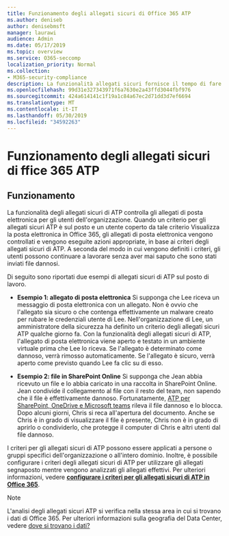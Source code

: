```yaml
---
title: Funzionamento degli allegati sicuri di Office 365 ATP
ms.author: deniseb
author: denisebmsft
manager: laurawi
audience: Admin
ms.date: 05/17/2019
ms.topic: overview
ms.service: O365-seccomp
localization_priority: Normal
ms.collection:
- M365-security-compliance
description: La funzionalità allegati sicuri fornisce il tempo di fare clic sulla verifica degli allegati di posta elettronica. Utilizzo degli allegati sicuri per proteggere l'organizzazione da file dannosi che gli utenti inviano o ricevono tramite posta elettronica.
ms.openlocfilehash: 99d31e327343971f6a7630e2a43ffd3044fbf976
ms.sourcegitcommit: 424a614141c1f19a1c84a67ec2d71dd3d7ef6694
ms.translationtype: MT
ms.contentlocale: it-IT
ms.lasthandoff: 05/30/2019
ms.locfileid: "34592263"
---
```

# <a name="how-ffice-365-atp-safe-attachments-works"></a>Funzionamento degli allegati sicuri di ffice 365 ATP

## <a name="how-it-works"></a>Funzionamento

La funzionalità degli allegati sicuri di ATP controlla gli allegati di posta elettronica per gli utenti dell'organizzazione. Quando un criterio per gli allegati sicuri ATP è sul posto e un utente coperto da tale criterio Visualizza la posta elettronica in Office 365, gli allegati di posta elettronica vengono controllati e vengono eseguite azioni appropriate, in base ai criteri degli allegati sicuri di ATP. A seconda del modo in cui vengono definiti i criteri, gli utenti possono continuare a lavorare senza aver mai saputo che sono stati inviati file dannosi.
  
Di seguito sono riportati due esempi di allegati sicuri di ATP sul posto di lavoro.
  
- **Esempio 1: allegato di posta elettronica** Si supponga che Lee riceva un messaggio di posta elettronica con un allegato. Non è ovvio che l'allegato sia sicuro o che contenga effettivamente un malware creato per rubare le credenziali utente di Lee. Nell'organizzazione di Lee, un amministratore della sicurezza ha definito un criterio degli allegati sicuri ATP qualche giorno fa. Con la funzionalità degli allegati sicuri di ATP, l'allegato di posta elettronica viene aperto e testato in un ambiente virtuale prima che Lee lo riceva. Se l'allegato è determinato come dannoso, verrà rimosso automaticamente. Se l'allegato è sicuro, verrà aperto come previsto quando Lee fa clic su di esso.

- **Esempio 2: file in SharePoint Online** Si supponga che Jean abbia ricevuto un file e lo abbia caricato in una raccolta in SharePoint Online. Jean condivide il collegamento al file con il resto del team, non sapendo che il file è effettivamente dannoso. Fortunatamente, [ATP per SharePoint, OneDrive e Microsoft teams](atp-for-spo-odb-and-teams.md) rileva il file dannoso e lo blocca. Dopo alcuni giorni, Chris si reca all'apertura del documento. Anche se Chris è in grado di visualizzare il file è presente, Chris non è in grado di aprirlo o condividerlo, che protegge il computer di Chris e altri utenti dal file dannoso.

I criteri per gli allegati sicuri di ATP possono essere applicati a persone o gruppi specifici dell'organizzazione o all'intero dominio. Inoltre, è possibile configurare i criteri degli allegati sicuri di ATP per utilizzare gli allegati segnaposto mentre vengono analizzati gli allegati effettivi. Per ulteriori informazioni, vedere **[configurare i criteri per gli allegati sicuri di ATP in Office 365](set-up-atp-safe-attachments-policies.md)**.

> [!NOTE]
> L'analisi degli allegati sicuri ATP si verifica nella stessa area in cui si trovano i dati di Office 365. Per ulteriori informazioni sulla geografia del Data Center, vedere [dove si trovano i dati?](https://products.office.com/where-is-your-data-located?geo=All) 

